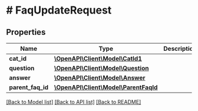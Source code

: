 # # FaqUpdateRequest

## Properties

Name | Type | Description | Notes
------------ | ------------- | ------------- | -------------
**cat_id** | [**\OpenAPI\Client\Model\CatId1**](CatId1.md) |  | [optional]
**question** | [**\OpenAPI\Client\Model\Question**](Question.md) |  | [optional]
**answer** | [**\OpenAPI\Client\Model\Answer**](Answer.md) |  | [optional]
**parent_faq_id** | [**\OpenAPI\Client\Model\ParentFaqId**](ParentFaqId.md) |  | [optional]

[[Back to Model list]](../../README.md#models) [[Back to API list]](../../README.md#endpoints) [[Back to README]](../../README.md)
